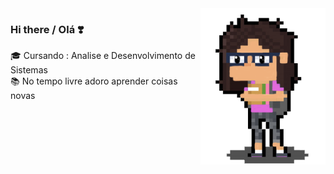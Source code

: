 <img align="right" src="https://github.com/JEZIGA01/JEZIGA01/blob/master/1414.png" alt="Illustration" width=200px height=250px/>

### Hi there / Olá ❣️

🎓 Cursando : Analise e Desenvolvimento de Sistemas<br>
📚 No tempo livre adoro aprender coisas novas 


